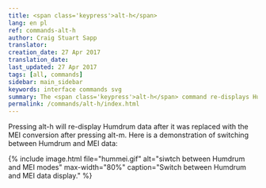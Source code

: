 ```yaml
---
title: <span class='keypress'>alt-h</span>
lang: en pl
ref: commands-alt-h
author: Craig Stuart Sapp
translator: 
creation_date: 27 Apr 2017
translation_date: 
last_updated: 27 Apr 2017
tags: [all, commands]
sidebar: main_sidebar
keywords: interface commands svg
summary: The <span class='keypress'>alt-h</span> command re-displays Humdrum data after viewing the MEI conversion with <span class='keypress'>alt-m</span>.
permalink: /commands/alt-h/index.html
---
```


Pressing <span class="keypress">alt-h</span> will re-display Humdrum data
after it was replaced with the MEI conversion after
pressing <span class="keypress">alt-m</span>.  Here is a demonstration of 
switching between Humdrum and MEI data:



{% include image.html
	file="hummei.gif"
	alt="siwtch between Humdrum and MEI modes"
	max-width="80%"
	caption="Switch between Humdrum and MEI data display."
%}


